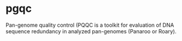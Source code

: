 # pgqc
Pan-genome quality control (PQQC is a toolkit for evaluation of DNA sequence redundancy in analyzed pan-genomes (Panaroo or Roary).
